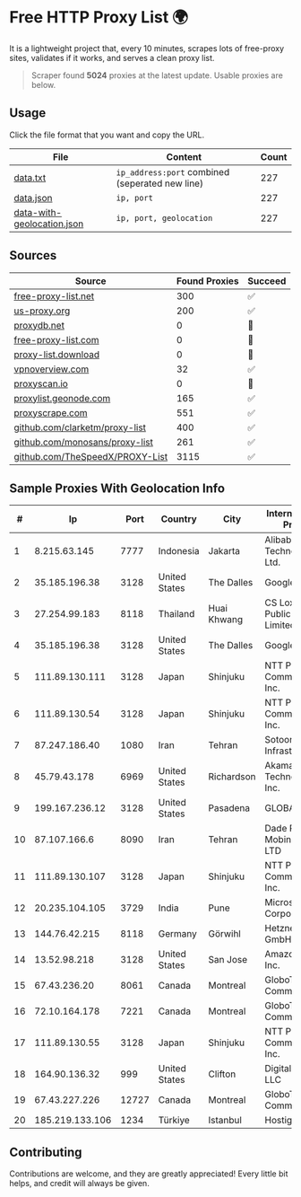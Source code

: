 
# Free HTTP Proxy List 🌍

It is a lightweight project that, every 10 minutes, scrapes lots of free-proxy sites, validates if it works, and serves a clean proxy list.


> Scraper found **5024** proxies at the latest update. Usable proxies are below.

## Usage

Click the file format that you want and copy the URL.


|File|Content|Count|
|----|-------|-----|
|[data.txt](https://raw.githubusercontent.com/themiralay/Proxy-List-World/master/data.txt)|`ip_address:port` combined (seperated new line)|227|
|[data.json](https://raw.githubusercontent.com/themiralay/Proxy-List-World/master/data.json)|`ip, port`|227|
|[data-with-geolocation.json](https://raw.githubusercontent.com/themiralay/Proxy-List-World/master/data-with-geolocation.json)|`ip, port, geolocation`|227|

## Sources

|Source|Found Proxies|Succeed|
|------|-------------|-------|
|[free-proxy-list.net](https://free-proxy-list.net)|300|✅|
|[us-proxy.org](https://www.us-proxy.org)|200|✅|
|[proxydb.net](http://proxydb.net)|0|🚫|
|[free-proxy-list.com](https://free-proxy-list.com/?page=&port=&type%5B%5D=http&type%5B%5D=https&up_time=0&search=Search)|0|🚫|
|[proxy-list.download](https://www.proxy-list.download/HTTP)|0|🚫|
|[vpnoverview.com](https://vpnoverview.com/privacy/anonymous-browsing/free-proxy-servers)|32|✅|
|[proxyscan.io](https://www.proxyscan.io)|0|🚫|
|[proxylist.geonode.com](https://proxylist.geonode.com/api/proxy-list?limit=300&page=1&sort_by=lastChecked&sort_type=desc&protocols=http,https)|165|✅|
|[proxyscrape.com](https://api.proxyscrape.com/v2/?request=displayproxies&protocol=http&timeout=10000&country=all&ssl=all&anonymity=all)|551|✅|
|[github.com/clarketm/proxy-list](https://raw.githubusercontent.com/clarketm/proxy-list/master/proxy-list-raw.txt)|400|✅|
|[github.com/monosans/proxy-list](https://raw.githubusercontent.com/monosans/proxy-list/main/proxies/http.txt)|261|✅|
|[github.com/TheSpeedX/PROXY-List](https://raw.githubusercontent.com/TheSpeedX/PROXY-List/master/http.txt)|3115|✅|


## Sample Proxies With Geolocation Info

|#|Ip|Port|Country|City|Internet Service Provider|
|-|--|----|-------|----|-------------------------|
|1|8.215.63.145|7777|Indonesia|Jakarta|Alibaba (US) Technology Co., Ltd.|
|2|35.185.196.38|3128|United States|The Dalles|Google LLC|
|3|27.254.99.183|8118|Thailand|Huai Khwang|CS Loxinfo Public Company Limited|
|4|35.185.196.38|3128|United States|The Dalles|Google LLC|
|5|111.89.130.111|3128|Japan|Shinjuku|NTT PC Communications, Inc.|
|6|111.89.130.54|3128|Japan|Shinjuku|NTT PC Communications, Inc.|
|7|87.247.186.40|1080|Iran|Tehran|Sotoon Cloud Infrastracuture|
|8|45.79.43.178|6969|United States|Richardson|Akamai Technologies, Inc.|
|9|199.167.236.12|3128|United States|Pasadena|GLOBAL IT|
|10|87.107.166.6|8090|Iran|Tehran|Dade Pardazi Mobinhost Co LTD|
|11|111.89.130.107|3128|Japan|Shinjuku|NTT PC Communications, Inc.|
|12|20.235.104.105|3729|India|Pune|Microsoft Corporation|
|13|144.76.42.215|8118|Germany|Görwihl|Hetzner Online GmbH|
|14|13.52.98.218|3128|United States|San Jose|Amazon.com, Inc.|
|15|67.43.236.20|8061|Canada|Montreal|GloboTech Communications|
|16|72.10.164.178|7221|Canada|Montreal|GloboTech Communications|
|17|111.89.130.55|3128|Japan|Shinjuku|NTT PC Communications, Inc.|
|18|164.90.136.32|999|United States|Clifton|DigitalOcean, LLC|
|19|67.43.227.226|12727|Canada|Montreal|GloboTech Communications|
|20|185.219.133.106|1234|Türkiye|Istanbul|Hostigger INC.|



## Contributing

Contributions are welcome, and they are greatly appreciated! Every
little bit helps, and credit will always be given.

